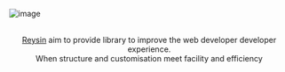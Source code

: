![image](https://github.com/user-attachments/assets/d0648aa5-b95d-4cd7-83b7-f7456321c64b)

<p align="center">
  <br/>
  <a href="http://reysin.fr/">Reysin</a> aim to provide library to improve the web developer developer experience.
  <br/>
  When structure and customisation meet facility and efficiency
  <br/><br/>
</p>
